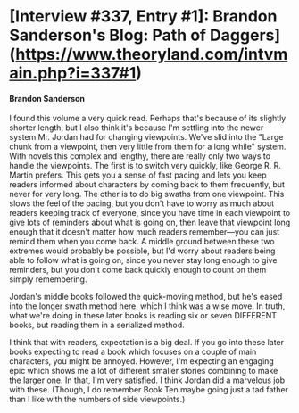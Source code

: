 # [Interview #337, Entry #1]: Brandon Sanderson's Blog: Path of Daggers](https://www.theoryland.com/intvmain.php?i=337#1)

#### Brandon Sanderson

I found this volume a very quick read. Perhaps that's because of its slightly shorter length, but I also think it's because I'm settling into the newer system Mr. Jordan had for changing viewpoints. We've slid into the "Large chunk from a viewpoint, then very little from them for a long while" system. With novels this complex and lengthy, there are really only two ways to handle the viewpoints. The first is to switch very quickly, like George R. R. Martin prefers. This gets you a sense of fast pacing and lets you keep readers informed about characters by coming back to them frequently, but never for very long. The other is to do big swaths from one viewpoint. This slows the feel of the pacing, but you don't have to worry as much about readers keeping track of everyone, since you have time in each viewpoint to give lots of reminders about what is going on, then leave that viewpoint long enough that it doesn't matter how much readers remember—you can just remind them when you come back. A middle ground between these two extremes would probably be possible, but I'd worry about readers being able to follow what is going on, since you never stay long enough to give reminders, but you don't come back quickly enough to count on them simply remembering.

Jordan's middle books followed the quick-moving method, but he's eased into the longer swath method here, which I think was a wise move. In truth, what we're doing in these later books is reading six or seven DIFFERENT books, but reading them in a serialized method.

I think that with readers, expectation is a big deal. If you go into these later books expecting to read a book which focuses on a couple of main characters, you might be annoyed. However, I'm expecting an engaging epic which shows me a lot of different smaller stories combining to make the larger one. In that, I'm very satisfied. I think Jordan did a marvelous job with these. (Though, I do remember Book Ten maybe going just a tad father than I like with the numbers of side viewpoints.)

